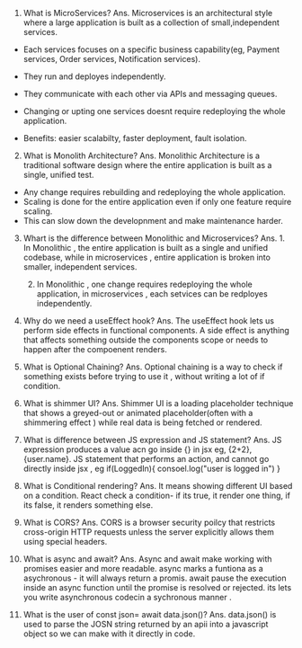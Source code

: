 1. What is MicroServices?
Ans. Microservices is an architectural style where a large application is built as a collection of small,independent services.
  - Each services focuses on a specific business capability(eg, Payment services, Order services, Notification services).
  - They run and deployes independently.
  - They communicate with each other via APIs and messaging queues.
  - Changing or upting one services doesnt require redeploying the whole application.
   
  - Benefits: easier scalabilty, faster deployment, fault isolation.

 2. What is Monolith Architecture?
 Ans. Monolithic Architecture is a traditional software design where the entire application is built as a single, unified test.
 - Any change requires rebuilding and redeploying the whole application.
 -  Scaling is done for the entire application even if only one feature require scaling.
 - This can slow down the developnment and make maintenance harder.

 3. Whart is the difference between Monolithic and Microservices?
 Ans. 1. In Monolithic , the entire application is built as a single and unified codebase, while in microservices , entire application is broken into smaller, independent services.

    2. In Monolithic , one change requires redeploying the whole application, in microservices , each setvices can be redployes independently.


4. Why do we need a useEffect hook?
Ans. The useEffect hook lets us perform side effects in functional components. A side effect is anything that affects something outside the components scope or needs to happen after the compoenent renders.

5. What is Optional Chaining?
Ans. Optional chaining is a way to check if something exists before trying to use it , without writing a lot of if condition.

6. What is shimmer UI?
Ans. Shimmer UI is a loading placeholder technique that shows a greyed-out or animated placeholder(often with a shimmering effect ) while real data is being fetched  or rendered.

7. What is difference between JS expression and JS statement?
Ans. JS expression  produces a value acn go inside {} in jsx eg, {2+2}, {user.name}.
   JS statement that performs an action, and cannot go directly inside jsx , eg if(LoggedIn){
    consoel.log("user is logged in")
   }

8. What is Conditional rendering?
Ans. It means showing different UI based on a condition. React check a condition- if its true, it render one thing, if its false, it renders something else.

9. What is CORS?
Ans. CORS  is a browser security poilcy that restricts cross-origin HTTP requests unless the server explicitly allows them using special headers.

10. What is async and await?
Ans. Async and await  make working with promises easier and more readable.
async marks a funtiona as a asychronous - it will always return a promis. 
await pause the execution inside an async function until the promise is resolved or rejected.
its lets you write asynchronous codecin a sychronous manner .


11. What is the user of const json= await data.json()?
Ans. data.json() is used to parse the JOSN  string returned by an apii into a javascript object so we can make with it directly in code.

